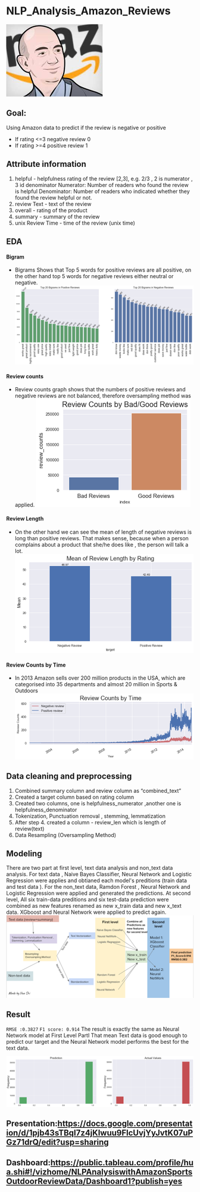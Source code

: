 # NLP_Analysis_Amazon_Reviews
![ceo.jpeg](ceo.jpeg)
## Goal: 
Using Amazon data to predict if the review is negative or positive
- If rating <=3  negative review  0
- If rating >=4  positive review  1
## Attribute information
1.  helpful - helpfulness rating of the review [2,3], e.g. 2/3 ,  2 is numerator , 3 id denominator
            Numerator: Number of readers who found the review is  helpful
            Denominator: Number of readers who indicated whether they found the review helpful or not.
2. review Text - text of the review
3. overall - rating of the product
4. summary - summary of the review
5. unix Review Time - time of the review (unix time)
## EDA
#### Bigram
- Bigrams Shows that Top 5 words for positive reviews are all positive, on the other hand top 5 words for negative reviews either neutral or negative.
![bigram.png](bigram.png)
#### Review counts 
- Review counts graph shows that  the numbers of positive reviews and negative reviews are not balanced, therefore oversampling method was applied.
![review_counts.png](review_counts.png)
#### Review Length
- On the other hand we can see the mean of length of negative reviews is long than positive reviews. That makes sense, because when a person complains about a product that she/he does like , the person will talk a lot.
![mean_of_length_bad_good_review.png](mean_of_length_bad_good_review.png)
#### Review Counts by Time
- In 2013 Amazon sells over 200 million products in the USA, which are categorised into 35 departments and almost 20 million in Sports & Outdoors 
![review_counts_changes_by_time.png](review_counts_changes_by_time.png)




## Data cleaning and preprocessing
1. Combined summary column and review column as “combined_text”
2. Created a target column based on rating column 
3. Created two columns, one is helpfulness_numerator ,another one is helpfulness_denominator 
4. Tokenization, Punctuation removal , stemming, lemmatization 
5. After step 4.  created a column - review_len which is length of review(text)
6. Data Resampling (Oversampling Method)

## Modeling
There are two part at first level, text data analysis and non_text data analysis. For text data , Naive Bayes Classifier, Neural Network and Logistic Regression were applies and obtianed each model's preditions (train data and test data ). For the non_text data, Ramdon Forest , Neural Network and Logistic Regression were applied and generated the predictions. At second level, All six train-data preditions  and six test-data prediction were combined as new features renamed as  new x_train data and new x_text data. XGboost and Neural Network were applied to predict again. 
![overall_process.png](overall_process.png)
## Result 

`RMSE :0.3827`
`F1 score: 0.914`
The result is exactly the same as Neural Network model at First Level PartI 
That mean Text data is good enough to predict our target and the Neural Network model performs the best for the text data.

![prediction_vs_actual_values.png](prediction_vs_actual_values.png)







## Presentation:https://docs.google.com/presentation/d/1pjb43sTBqI7z4jKIwuu9FlcUvjYyJvtK07uPGz71drQ/edit?usp=sharing
## Dashboard:https://public.tableau.com/profile/hua.shi#!/vizhome/NLPAnalysiswithAmazonSportsOutdoorReviewData/Dashboard1?publish=yes
